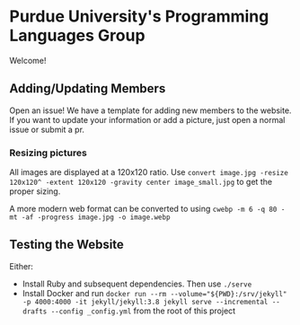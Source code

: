 # Purdue University's Programming Languages Group

Welcome!

## Adding/Updating Members

Open an issue! We have a template for adding new members to the website. If you want to update your information or add a picture, just open a normal issue or submit a pr.

### Resizing pictures

All images are displayed at a 120x120 ratio. Use `convert image.jpg -resize 120x120^ -extent 120x120 -gravity center image_small.jpg` to get the proper sizing.

A more modern web format can be converted to using `cwebp -m 6 -q 80 -mt -af -progress image.jpg -o image.webp`

## Testing the Website

Either:

- Install Ruby and subsequent dependencies. Then use `./serve`
- Install Docker and run `docker run --rm --volume="${PWD}:/srv/jekyll" -p 4000:4000 -it jekyll/jekyll:3.8 jekyll serve --incremental --drafts --config _config.yml` from the root of this project

